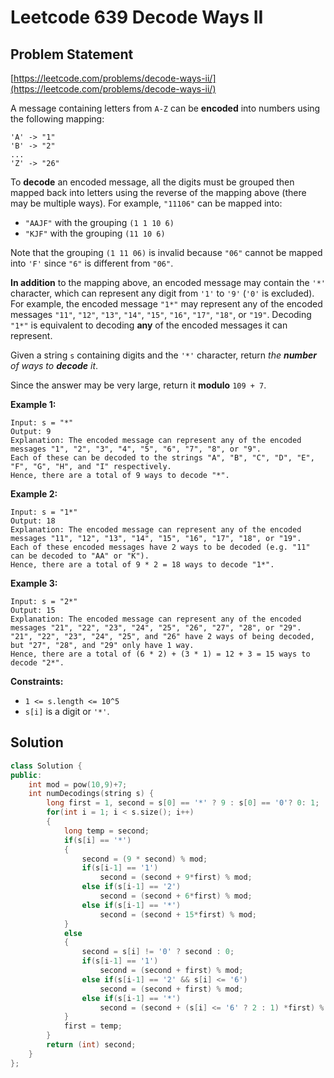 # Leetcode 639 Decode Ways II

## Problem Statement

[https://leetcode.com/problems/decode-ways-ii/](https://leetcode.com/problems/decode-ways-ii/)

A message containing letters from `A-Z` can be **encoded** into numbers using the following mapping:

```text
'A' -> "1"
'B' -> "2"
...
'Z' -> "26"
```

To **decode** an encoded message, all the digits must be grouped then mapped back into letters using the reverse of the mapping above \(there may be multiple ways\). For example, `"11106"` can be mapped into:

* `"AAJF"` with the grouping `(1 1 10 6)`
* `"KJF"` with the grouping `(11 10 6)`

Note that the grouping `(1 11 06)` is invalid because `"06"` cannot be mapped into `'F'` since `"6"` is different from `"06"`.

**In addition** to the mapping above, an encoded message may contain the `'*'` character, which can represent any digit from `'1'` to `'9'` \(`'0'` is excluded\). For example, the encoded message `"1*"` may represent any of the encoded messages `"11"`, `"12"`, `"13"`, `"14"`, `"15"`, `"16"`, `"17"`, `"18"`, or `"19"`. Decoding `"1*"` is equivalent to decoding **any** of the encoded messages it can represent.

Given a string `s` containing digits and the `'*'` character, return _the **number** of ways to **decode** it_.

Since the answer may be very large, return it **modulo** `109 + 7`.

**Example 1:**

```text
Input: s = "*"
Output: 9
Explanation: The encoded message can represent any of the encoded messages "1", "2", "3", "4", "5", "6", "7", "8", or "9".
Each of these can be decoded to the strings "A", "B", "C", "D", "E", "F", "G", "H", and "I" respectively.
Hence, there are a total of 9 ways to decode "*".
```

**Example 2:**

```text
Input: s = "1*"
Output: 18
Explanation: The encoded message can represent any of the encoded messages "11", "12", "13", "14", "15", "16", "17", "18", or "19".
Each of these encoded messages have 2 ways to be decoded (e.g. "11" can be decoded to "AA" or "K").
Hence, there are a total of 9 * 2 = 18 ways to decode "1*".
```

**Example 3:**

```text
Input: s = "2*"
Output: 15
Explanation: The encoded message can represent any of the encoded messages "21", "22", "23", "24", "25", "26", "27", "28", or "29".
"21", "22", "23", "24", "25", and "26" have 2 ways of being decoded, but "27", "28", and "29" only have 1 way.
Hence, there are a total of (6 * 2) + (3 * 1) = 12 + 3 = 15 ways to decode "2*".
```

**Constraints:**

* `1 <= s.length <= 10^5`
* `s[i]` is a digit or `'*'`.

## Solution

```cpp
class Solution {
public:
    int mod = pow(10,9)+7;
    int numDecodings(string s) {
        long first = 1, second = s[0] == '*' ? 9 : s[0] == '0'? 0: 1;
        for(int i = 1; i < s.size(); i++)
        {
            long temp = second;
            if(s[i] == '*')
            {
                second = (9 * second) % mod;
                if(s[i-1] == '1')
                    second = (second + 9*first) % mod;
                else if(s[i-1] == '2')
                    second = (second + 6*first) % mod;
                else if(s[i-1] == '*')
                    second = (second + 15*first) % mod;
            }
            else
            {
                second = s[i] != '0' ? second : 0;
                if(s[i-1] == '1')
                    second = (second + first) % mod;
                else if(s[i-1] == '2' && s[i] <= '6')
                    second = (second + first) % mod;
                else if(s[i-1] == '*')
                    second = (second + (s[i] <= '6' ? 2 : 1) *first) % mod;
            }
            first = temp;
        }
        return (int) second;
    }
};
```

